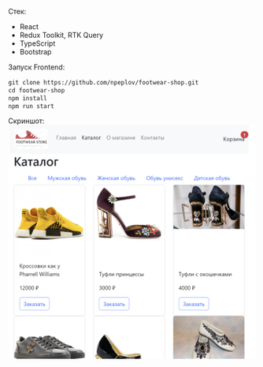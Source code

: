 Стек: 
- React
- Redux Toolkit, RTK Query
- TypeScript
- Bootstrap

Запуск Frontend:
```
git clone https://github.com/npeplov/footwear-shop.git
cd footwear-shop
npm install
npm run start
```
Скриншот:
<img src="https://github.com/npeplov/footwear-shop/blob/master/screenshot.png">

